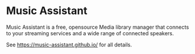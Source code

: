 # Music Assistant

Music Assistant is a free, opensource Media library manager that connects to your streaming services and a wide range of connected speakers.

See https://music-assistant.github.io/ for all details.
